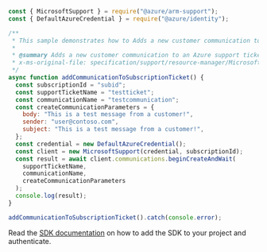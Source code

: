 ```javascript
const { MicrosoftSupport } = require("@azure/arm-support");
const { DefaultAzureCredential } = require("@azure/identity");

/**
 * This sample demonstrates how to Adds a new customer communication to an Azure support ticket.
 *
 * @summary Adds a new customer communication to an Azure support ticket.
 * x-ms-original-file: specification/support/resource-manager/Microsoft.Support/stable/2020-04-01/examples/CreateSupportTicketCommunication.json
 */
async function addCommunicationToSubscriptionTicket() {
  const subscriptionId = "subid";
  const supportTicketName = "testticket";
  const communicationName = "testcommunication";
  const createCommunicationParameters = {
    body: "This is a test message from a customer!",
    sender: "user@contoso.com",
    subject: "This is a test message from a customer!",
  };
  const credential = new DefaultAzureCredential();
  const client = new MicrosoftSupport(credential, subscriptionId);
  const result = await client.communications.beginCreateAndWait(
    supportTicketName,
    communicationName,
    createCommunicationParameters
  );
  console.log(result);
}

addCommunicationToSubscriptionTicket().catch(console.error);
```

Read the [SDK documentation](https://github.com/Azure/azure-sdk-for-js/blob/%40azure%2Farm-support_2.0.1/sdk/support/arm-support/README.md) on how to add the SDK to your project and authenticate.
